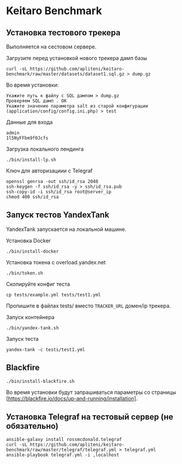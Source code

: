 # Keitaro Benchmark

## Установка тестового трекера

Выполняется на сестовом сервере.

Загрузите перед установкой нового трекера дамп базы

    curl -sL https://github.com/apliteni/keitaro-benchmark/raw/master/datasets/dataset1.sql.gz > dump.gz

Во время установки:

    Укажите путь к файлу c SQL дампом > dump.gz
    Проверяем SQL дамп . OK
    Укажите значение параметра salt из старой конфигурации (application/config/config.ini.php) > test

Данные для входа

    admin
    1l5NyFFbm9f0Jcfs

Загрузка локального лендинга

    ./bin/install-lp.sh


Ключ для авторизациии с Telegraf

    openssl genrsa -out ssh/id_rsa 2048
    ssh-keygen -f ssh/id_rsa -y > ssh/id_rsa.pub
    ssh-copy-id -i ssh/id_rsa root@server_ip
    chmod 400 ssh/id_rsa

## Запуск тестов YandexTank

YandexTank запускается на локальной машине.

Установка Docker

    ./bin/install-docker

Установка токена с overload.yandex.net

    ./bin/token.sh

Скопируйте конфиг теста

    cp tests/example.yml tests/test1.yml

Пропишите в файлах tests/ вместо `TRACKER_URL` домен/ip трекера.

Запуск контейнера

    ./bin/yandex-tank.sh

Запуск теста

    yandex-tank -c tests/test1.yml

## Blackfire

    ./bin/install-blackfire.sh

Во время установки будут запрашиваться параметры со страницы [https://blackfire.io/docs/up-and-running/installation].

## Установка Telegraf на тестовый сервер (не обязательно)

    ansible-galaxy install rossmcdonald.telegraf
    curl -sL https://github.com/apliteni/keitaro-benchmark/raw/master/telegraf/telegraf.yml > telegraf.yml
    ansible-playbook telegraf.yml -i ,localhost